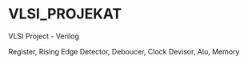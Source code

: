 # VLSI_PROJEKAT

VLSI Project - Verilog 

Register, Rising Edge Detector, Deboucer, Clock Devisor, Alu, Memory
